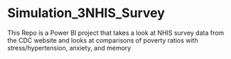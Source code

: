 # Simulation_3NHIS_Survey
 This Repo is a Power BI project that takes a look at NHIS survey data from the CDC website and looks at comparisons of poverty ratios with stress/hypertension, anxiety, and memory
